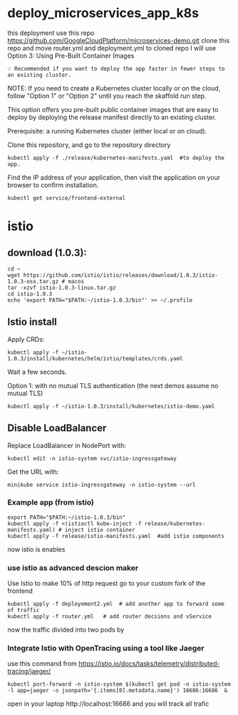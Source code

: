 # deploy_microservices_app_k8s
this deployment use this repo https://github.com/GoogleCloudPlatform/microservices-demo.git
clone this repo and move router.yml and deployment.yml to cloned repo
I will use Option 3: Using Pre-Built Container Images

    💡 Recommended if you want to deploy the app faster in fewer steps to an existing cluster.

NOTE: If you need to create a Kubernetes cluster locally or on the cloud, follow "Option 1" or "Option 2" until you reach the skaffold run step.

This option offers you pre-built public container images that are easy to deploy by deploying the release manifest directly to an existing cluster.

Prerequisite: a running Kubernetes cluster (either local or on cloud).

Clone this repository, and go to the repository directory


```
kubectl apply -f ./release/kubernetes-manifests.yaml  #to deploy the app.
```

Find the IP address of your application, then visit the application on your browser to confirm installation.

```
kubectl get service/frontend-external
```


# istio


## download (1.0.3):
```
cd ~
wget https://github.com/istio/istio/releases/download/1.0.3/istio-1.0.3-osx.tar.gz # macos
tar -xzvf istio-1.0.3-linux.tar.gz
cd istio-1.0.3
echo 'export PATH="$PATH:~/istio-1.0.3/bin"' >> ~/.profile
```


## Istio install

Apply CRDs:

```
kubectl apply -f ~/istio-1.0.3/install/kubernetes/helm/istio/templates/crds.yaml
```

Wait a few seconds.


Option 1: with no mutual TLS authentication (the next demos assume no mutual TLS)
```
kubectl apply -f ~/istio-1.0.3/install/kubernetes/istio-demo.yaml
```


## Disable LoadBalancer

Replace LoadBalancer in NodePort with:

```
kubectl edit -n istio-system svc/istio-ingressgateway
```

Get the URL with:
```
minikube service istio-ingressgateway -n istio-system --url
```


### Example app (from istio)

```
export PATH="$PATH:~/istio-1.0.3/bin"
kubectl apply -f <(istioctl kube-inject -f release/kubernetes-manifests.yaml) #	inject istio container
kubectl apply -f release/istio-manifests.yaml  #add istio components
```


now istio is enables 



### use istio as advanced descion maker 

Use Istio to make 10% of http request go to your custom fork of the frontend

```
kubectl apply -f deployement2.yml  # add another app to forward some of traffic 
kubectl apply -f router.yml   # add router decsions and vService
```


now the traffic divided into two pods by 


### Integrate Istio with OpenTracing using a tool like Jaeger


use this command from https://istio.io/docs/tasks/telemetry/distributed-tracing/jaeger/

```
kubectl port-forward -n istio-system $(kubectl get pod -n istio-system -l app=jaeger -o jsonpath='{.items[0].metadata.name}') 16686:16686  &
``` 

open in your laptop http://localhost:16686 and you will track all trafic

